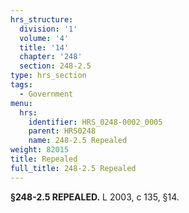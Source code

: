 ```yaml
---
hrs_structure:
  division: '1'
  volume: '4'
  title: '14'
  chapter: '248'
  section: 248-2.5
type: hrs_section
tags:
  - Government
menu:
  hrs:
    identifier: HRS_0248-0002_0005
    parent: HRS0248
    name: 248-2.5 Repealed
weight: 82015
title: Repealed
full_title: 248-2.5 Repealed
---
```

**§248-2.5 REPEALED.** L 2003, c 135, §14.